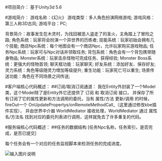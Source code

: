 #项目简介：
基于Unity3d 5.6

#游戏简介：
游戏名称：《幻火》
游戏类型：多人角色扮演网络游戏;
游戏风格：第三人称3D古风;
游戏平台：PC;

背景简介：故事发生在木灵村，为找回被恶人盗走了的圣火，主角踏上了冒险之路;
角色系统：玩家将会扮演一个异世界的历练者;
技能系统：玩家初始会拥有几个技能;
商店Npc系统：每个地图会有一个商店Npc，允许玩家购买游戏物品;
任务Npc系统：玩家可与Npc对话并领取任务;
背包系统：角色会有一个背包携带随身物品;
Monster系统：玩家击杀怪物可完成任务、获得经验;
Monster Boss系统：更强大的怪物首领;
聊天框功能：玩家聊天;
好友系统：添加好友、保存好友;
灵力系统：角色等级随灵力增加等级提升;
重生功能：玩家死亡可以重生;
场景传送功能：角色在不同场景之间传送;

#客户端核心代码概述：
##订阅/取消订阅通道：
我在Entity外封装了一个Model类，这个Model除了是Entity外它还提供了 订阅 和 取消订阅 接口，
并保存了所有订阅了它的属性更新和方法调用的委托，当有 属性/方法 更新/调用 的时候，fireOut一个 OnUpdatePropertys/onRemoteMethodCall_（这里通过修改kbe插件实现），
并由世界中介器 WorldMediator 接收处理，WorldMediator 通过 属性名/方法名 找到对应的委托列表进行调用，这样就免去了许多重复的代码。

#服务端核心代码概述：
##任务的数据结构
[任务Npc名称，任务索引，是否完成，是否已提交]

每个任务会有一个对应的任务监视脚本来检测任务的完成进度。

![输入图片说明](https://git.oschina.net/uploads/images/2017/0708/141406_21179a87_548730.png "在这里输入图片标题")
